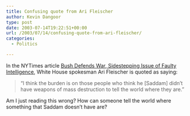 ```yaml
---
title: Confusing quote from Ari Fleischer
author: Kevin Dangoor
type: post
date: 2003-07-14T19:22:51+00:00
url: /2003/07/14/confusing-quote-from-ari-fleischer/
categories:
  - Politics

---
```

In the NYTimes article [Bush Defends War, Sidestepping Issue of Faulty Intelligence][1], White House spokesman Ari Fleischer is quoted as saying:

> &#8220;I think the burden is on those people who think he [Saddam] didn&#8217;t have weapons of mass destruction to tell the world where they are.&#8221;

Am I just reading this wrong? How can someone tell the world where something that Saddam doesn&#8217;t have are?

 [1]: http://www.nytimes.com/2003/07/09/international/worldspecial/19CND-INTE.html?hp=&pagewanted=print&position= "Bush Defends War, Sidestepping Issue of Faulty Intelligence"